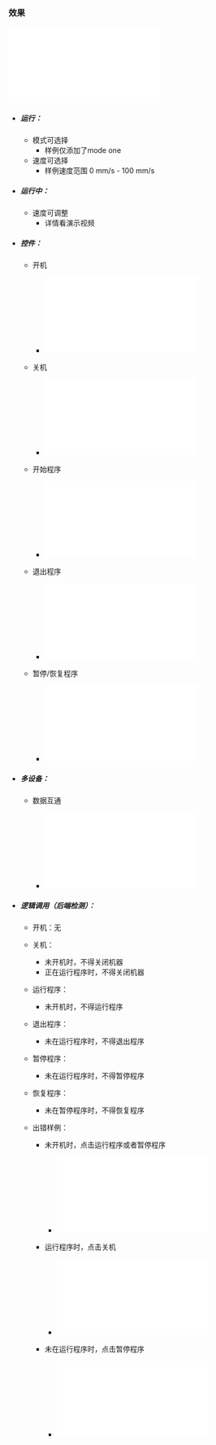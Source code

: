 ### 效果

<iframe src="//player.bilibili.com/player.html?aid=481479705&bvid=BV1oT411X7LZ&cid=995940155&page=1" scrolling="no" border="0" frameborder="no" framespacing="0" allowfullscreen="true"> </iframe>

* ##### 运行：

  * 模式可选择
    * 样例仅添加了mode one
  * 速度可选择
    * 样例速度范围 0 mm/s - 100 mm/s

* ##### 运行中：

  * 速度可调整
    * 详情看演示视频

* ##### 控件：

  * 开机

    * <iframe src="//player.bilibili.com/player.html?aid=481479705&bvid=BV1oT411X7LZ&cid=995940155&page=2" scrolling="no" border="0" frameborder="no" framespacing="0" allowfullscreen="true"> </iframe>

  * 关机

    * <iframe src="//player.bilibili.com/player.html?aid=481479705&bvid=BV1oT411X7LZ&cid=995940155&page=3" scrolling="no" border="0" frameborder="no" framespacing="0" allowfullscreen="true"> </iframe>

  * 开始程序

    * <iframe src="//player.bilibili.com/player.html?aid=481479705&bvid=BV1oT411X7LZ&cid=995940155&page=4" scrolling="no" border="0" frameborder="no" framespacing="0" allowfullscreen="true"> </iframe>

  * 退出程序

    * <iframe src="//player.bilibili.com/player.html?aid=481479705&bvid=BV1oT411X7LZ&cid=995940155&page=5" scrolling="no" border="0" frameborder="no" framespacing="0" allowfullscreen="true"> </iframe>

  * 暂停/恢复程序

    * <iframe src="//player.bilibili.com/player.html?aid=481479705&bvid=BV1oT411X7LZ&cid=995940155&page=6" scrolling="no" border="0" frameborder="no" framespacing="0" allowfullscreen="true"> </iframe>

* ##### 多设备：

  * 数据互通

    * <iframe src="//player.bilibili.com/player.html?aid=481479705&bvid=BV1oT411X7LZ&cid=995940155&page=7" scrolling="no" border="0" frameborder="no" framespacing="0" allowfullscreen="true"> </iframe>

* ##### 逻辑调用（后端检测）：

  * 开机：无

  * 关机：

    * 未开机时，不得关闭机器
    * 正在运行程序时，不得关闭机器

  * 运行程序：

    * 未开机时，不得运行程序

  * 退出程序：

    * 未在运行程序时，不得退出程序

  * 暂停程序：

    * 未在运行程序时，不得暂停程序

  * 恢复程序：

    * 未在暂停程序时，不得恢复程序

  * 出错样例：

    * 未开机时，点击运行程序或者暂停程序

      * <iframe src="//player.bilibili.com/player.html?aid=481479705&bvid=BV1oT411X7LZ&cid=995940155&page=8" scrolling="no" border="0" frameborder="no" framespacing="0" allowfullscreen="true"> </iframe>

    * 运行程序时，点击关机

      * <iframe src="//player.bilibili.com/player.html?aid=481479705&bvid=BV1oT411X7LZ&cid=995940155&page=9" scrolling="no" border="0" frameborder="no" framespacing="0" allowfullscreen="true"> </iframe>

    * 未在运行程序时，点击暂停程序

      * <iframe src="//player.bilibili.com/player.html?aid=481479705&bvid=BV1oT411X7LZ&cid=995940155&page=10" scrolling="no" border="0" frameborder="no" framespacing="0" allowfullscreen="true"> </iframe>